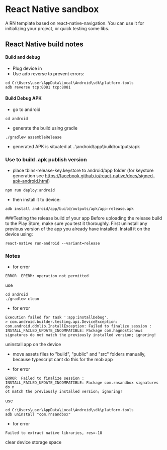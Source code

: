 # React Native sandbox
A RN template based on react-native-navigation. You can use it for initializing your project, or quick testing some libs.

## React Native build notes

#### Build and debug
- Plug device in
- Use adb reverse to prevent errors:
```
cd C:\Users\user\AppData\Local\Android\sdk\platform-tools
adb reverse tcp:8081 tcp:8081
```
#### Build Debug APK
- go to android
```
cd android
```
- generate the build using gradle
```
./gradlew assembleRelease
```
- generated APK is situated at ..\android\app\build\outputs\apk

### Use to build .apk publish version
- place tbins-release-key.keystore to android/app folder (for keystore generation see https://facebook.github.io/react-native/docs/signed-apk-android.html)
```
npm run deploy:android
```
- then install it to device:
```
adb install android/app/build/outputs/apk/app-release.apk
```
###Testing the release build of your app
Before uploading the release build to the Play Store, make sure you test it thoroughly. First uninstall any previous version of the app you already have installed. Install it on the device using:
```
react-native run-android --variant=release
```

### Notes
- for error
```
ERROR  EPERM: operation not permitted
```
use
```
cd android
./gradlew clean
```

- for error
```
Execution failed for task ':app:installDebug'.
> com.android.builder.testing.api.DeviceException: com.android.ddmlib.InstallException: Failed to finalize session : INSTALL_FAILED_UPDATE_INCOMPATIBLE: Package com.hagnosticnews signatures do not match the previously installed version; ignoring!
```
uninstall app on the device

- move assets files to "build", "public" and "src" folders manually, because typescript cant do this for the mob app

- for error
```
ERROR  Failed to finalize session : INSTALL_FAILED_UPDATE_INCOMPATIBLE: Package com.rnsandbox signatures do n
ot match the previously installed version; ignoring!
```
use
```
cd C:\Users\user\AppData\Local\Android\sdk\platform-tools
adb uninstall "com.rnsandbox"
```
- for error
```
Failed to extract native libraries, res=-18
```
clear device storage space
